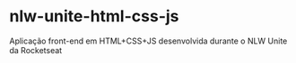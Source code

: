 # nlw-unite-html-css-js
 Aplicação front-end em HTML+CSS+JS desenvolvida durante o NLW Unite da Rocketseat
